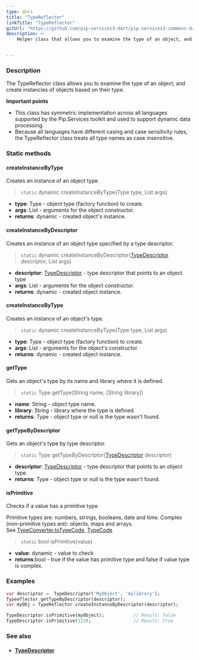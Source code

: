 ```yaml
---
type: docs
title: "TypeReflector"
linkTitle: "TypeReflector"
gitUrl: "https://github.com/pip-services3-dart/pip-services3-commons-dart"
description: >
    Helper class that allows you to examine the type of an object, and create instancies of objects based on their type.


---
```


### Description

The TypeReflector class allows you to examine the type of an object, and create instancies of objects based on their type.

**Important points**

- This class has symmetric implementation across all languages supported by the Pip.Services toolkit and used to support dynamic data processing.
- Because all languages have different casing and case sensitivity rules, the TypeReflector class treats all type names as case insensitive.



### Static methods

#### createInstanceByType
Creates an instance of an object type.

> `static` dynamic createInstanceByType(Type type, List args)

- **type**: Type - object type (factory function) to create.
- **args**: List - arguments for the object constructor.
- **returns**: dynamic - created object's instance.

#### createInstanceByDescriptor
Creates an instance of an object type specified by a type descriptor.

> `static` dynamic createInstanceByDescriptor([TypeDescriptor](../type_descriptor) descriptor, List args)

- **descriptor**: [TypeDescriptor](../type_descriptor) - type descriptor that points to an object type
- **args**: List - arguments for the object constructor.
- **returns**: dynamic - created object instance.

#### createInstanceByType
Creates an instance of an object's type.

> `static` dynamic createInstanceByType(Type type, List args)

- **type**: Type - object type (factory function) to create.
- **args**: List - arguments for the object's constructor.
- **returns**: dynamic - created object instance.


#### getType
Gets an object's type by its name and library where it is defined.

> `static` Type getType(String name, [String library])

- **name**: String - object type name.
- **library**: String - library where the type is defined.
- **returns**: Type - object type or null is the type wasn't found.

#### getTypeByDescriptor
Gets an object's type by type descriptor.

> `static` Type getTypeByDescriptor([TypeDescriptor](../type_descriptor) descriptor) 

- **descriptor**: [TypeDescriptor](../type_descriptor) - type descriptor that points to an object type.
- **returns**: Type - object type or null is the type wasn't found.

#### isPrimitive
Checks if a value has a primitive type.

Primitive types are: numbers, strings, booleans, date and time.
Complex (non-primitive types are): objects, maps and arrays.  
See [TypeConverter.toTypeCode](../../convert/type_converter/#totypecode), [TypeCode](../../convert/type_code)

> `static` bool isPrimitive(value)

- **value**: dynamic - value to check
- **returns**:bool - true if the value has primitive type and false if value type is complex.

### Examples

```dart
var descriptor =  TypeDescriptor('MyObject', 'mylibrary');
Typeeflector.getTypeByDescriptor(descriptor);
var myObj = TypeReflector.createInstanceByDescriptor(descriptor);

TypeDescriptor.isPrimitive(myObject); 		    // Result: false
TypeDescriptor.isPrimitive(123);				// Result: true

```

### See also
- #### [TypeDescriptor](../type_descriptor)
